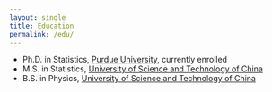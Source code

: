 ```yaml
---
layout: single 
title: Education
permalink: /edu/
---
```


* Ph.D. in Statistics, [Purdue University](http://www.purdue.edu), currently enrolled 
* M.S. in Statistics, [University of Science and Technology of China](http://en.ustc.edu.cn)
* B.S. in Physics, [University of Science and Technology of China](http://en.ustc.edu.cn)

